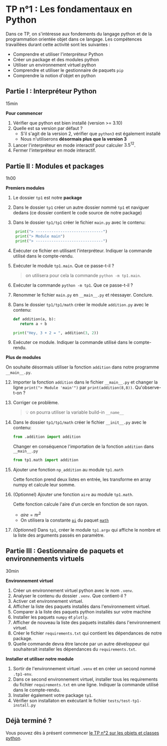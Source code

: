 # TP n°1 : Les fondamentaux en Python

Dans ce TP, on s'intéresse aux fondements du langage python et de la programmation orientée objet dans ce langage. Les compétences travaillées durant cette activité sont les suivantes :

- Comprendre et utiliser l'interpréteur Python
- Créer un package et des modules python
- Utiliser un environnement virtuel python
- Comprendre et utiliser le gestionnaire de paquets `pip`
- Comprendre la notion d'objet en python

## Partie I : Interpréteur Python

15min

**Pour commencer**

1. Vérifier que python est bien installé (version >= 3.10)
2. Quelle est sa version par défaut ?
   - S'il s'agit de la version 2, vérifier que `python3` est également installé
   - Nous n'utiliserons **désormais plus que la version 3**
3. Lancer l'interpréteur en mode interactif pour calculer $3.5^{12}$.
4. Fermer l'interpréteur en mode interactif.

## Partie II : Modules et packages

1h00

**Premiers modules**

1. Le dossier `tp1` est notre **package**
2. Dans le dossier `tp1` créer un autre dossier nommé `tp1` et naviguer dedans (ce dossier contient le code source de notre package)
3. Dans le dossier `tp1/tp1` créer le fichier `main.py` avec le contenu:
   ```python
    print("> ------------------------------")
    print("> Module main")
    print("> ------------------------------")
   ```
4. Exécuter ce fichier en utilisant l'interpréteur. Indiquer la commande utilisé dans le compte-rendu.
5. Exécuter le module `tp1.main`. Que ce passe-t-il ?
   > on utilisera pour cela la commande `python -m tp1.main`.
6. Exécuter la commande `python -m tp1`. Que ce passe-t-il ?
7. Renommer le fichier `main.py` en `__main__.py` et réessayer. Conclure.
8. Dans le dossier `tp1/tp1/math` créer le module `addition.py` avec le contenu:

   ```python
   def addition(a, b):
      return a + b

   print("Hey, 3 + 2 = ", addition(3, 2))
   ```

9. Exécuter ce module. Indiquer la commande utilisé dans le compte-rendu.

**Plus de modules**

On souhaite désormais utiliser la fonction `addition` dans notre programme `__main__.py`.

12. Importer la fonction `addition` dans le fichier `__main__.py` et changer la ligne `print("> Module 'main'")` par `print(addition(8,8))`. Qu'observe-t-on ?

1. Corriger ce problème.

   > 💡 on pourra utiliser la variable build-in `__name__`

1. Dans le dossier `tp1/tp1/math` créer le fichier `__init__.py` avec le contenu:
   ```python
   from .addition import addition
   ```
   Changer en conséquence l'importation de la fonction `addition` dans `__main__.py`
   ```python
   from tp1.math import addition
   ```
1. Ajouter une fonction `np_addition` au module `tp1.math`

   Cette fonction prend deux listes en entrée, les transforme en array numpy et calcule leur somme.

1. (Optionnel) Ajouter une fonction `aire` au module `tp1.math`.

   Cette fonction calcule l'aire d'un cercle en fonction de son rayon.

   - $aire = \pi r^2$
   - On utilisera la constante [`pi`](https://docs.python.org/3/library/math.html#math.pi) du paquet [`math`](https://docs.python.org/3/library/math.html#math.pi)

1. _(Optionnel)_ Dans `tp1`, créer le module `tp1.argv` qui affiche le nombre et la liste des arguments passés en paramètre.

## Partie III : Gestionnaire de paquets et environnements virtuels

30min

**Environnement virtuel**

<!-- 1. Créer un dossier `TP1-Python` et ouvrir un terminal à cet emplacement -->

1. Créer un environnement virtuel python avec le nom `.venv`.
1. Analyser le contenu du dossier `.venv`. Que contient-il ?
1. Activer cet environnement virtuel.
1. Afficher la liste des paquets installés dans l'environnement virtuel.
1. Comparer à la liste des paquets python installés sur votre machine
1. Installer les paquets `numpy` et `plotly`.
1. Afficher de nouveau la liste des paquets installés dans l'environnement virtuel.
1. Créer le fichier `requirements.txt` qui contient les dépendances de notre package.
1. Quelle commande devra être lancée par un autre développeur qui souhaiterait installer les dépendances du `requirements.txt`.

**Installer et utiliser notre module**

1. Sortir de l'environnement virtuel `.venv` et en créer un second nommé `.tp1-env`.
2. Dans ce second environnement virtuel, installer tous les requirements du fichier `requirements.txt` en une ligne. Indiquer la commande utilisé dans le compte-rendu.
3. Installer également votre package `tp1`.
4. Vérifier son installaton en exécutant le fichier `tests/test-tp1-install.py`

## Déjà terminé ?

Vous pouvez dès à présent commencer [le TP n°2 sur les objets et classes python](../TP2-ClassesObjets/README.md).
